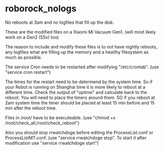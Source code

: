 # roborock_nologs
No reboots at 3am and no logfiles that fill up the disk.

These are the modified files on a Xiaomi Mi Vacuum Gen1. (will most likely work on a Gen2 (S5x) too)

The reason to include and modify these files is to not have nightly reboots, any logfiles what are filling up the memory and a healthy filesystem as much as possible.

The service Cron needs to be restarted after modifying "/etc/crontab". (use "service cron restart")

The times for the restart need to be determend by the system time. So if your Robot is running on Shanghai time it is more likely to reboot at a different time. Check the output of "uptime" and calculate back to the reboot. You will need to place the timers around them. SO if you reboot at 2am system time the timer should be placed at least 15 min before and 15 min after the reboot time.

Files in /root/ have to be executeable. (use "chmod +x /root/check_all;/root/check_reboot")

Also you should stop rrwatchdoge before editing the ProcessList.conf or ProcessListMT.conf. (use "service rrwatchdoge stop". To start it after modification use "service rrwatchdoge start")
